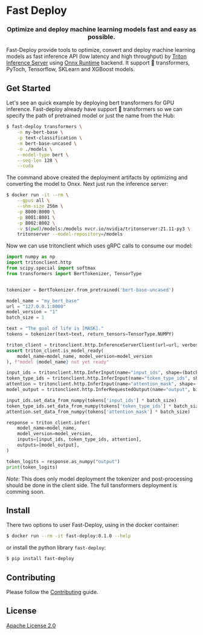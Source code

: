 # Fast Deploy

<h3 align="center">
    Optimize and deploy machine learning models fast and easy as possible.
</h3>

Fast-Deploy provide tools to optimize, convert and deploy machine learning models as fast inference API (low latency and high throughput) by [Triton Inference Server](https://github.com/triton-inference-server/server) using [Onnx Runtime](https://github.com/microsoft/onnxruntime) backend. It support 🤗 transformers, PyToch, Tensorflow, SKLearn and XGBoost models.


## Get Started

Let's see an quick example by deploying bert transformers for GPU inference. Fast-deploy already have support 🤗 transformers so we can specify the path of pretrained model or just the name from the Hub:

```bash
$ fast-deploy transformers \
    -n my-bert-base \
    -p text-classification \
    -m bert-base-uncased \
    -o ./models \
    --model-type bert \
    --seq-len 128 \
    --cuda
```

The command above created the deployment artifacts by optimizing and converting the model to Onxx. Next just run the inference server:
```bash
$ docker run -it --rm \
    --gpus all \
    --shm-size 256m \
    -p 8000:8000 \
    -p 8001:8001 \
    -p 8002:8002 \
    -v $(pwd)/models:/models nvcr.io/nvidia/tritonserver:21.11-py3 \
    tritonserver --model-repository=/models

```

Now we can use tritonclient which uses gRPC calls to consume our model:
```python
import numpy as np
import tritonclient.http
from scipy.special import softmax
from transformers import BertTokenizer, TensorType


tokenizer = BertTokenizer.from_pretrained('bert-base-uncased')

model_name = "my_bert_base"
url = "127.0.0.1:8000"
model_version = "1"
batch_size = 1

text = "The goal of life is [MASK]."
tokens = tokenizer(text=text, return_tensors=TensorType.NUMPY)

triton_client = tritonclient.http.InferenceServerClient(url=url, verbose=False)
assert triton_client.is_model_ready(
    model_name=model_name, model_version=model_version
), f"model {model_name} not yet ready"

input_ids = tritonclient.http.InferInput(name="input_ids", shape=(batch_size, 9), datatype="INT64")
token_type_ids = tritonclient.http.InferInput(name="token_type_ids", shape=(batch_size, 9), datatype="INT64")
attention = tritonclient.http.InferInput(name="attention_mask", shape=(batch_size, 9), datatype="INT64")
model_output = tritonclient.http.InferRequestedOutput(name="output", binary_data=False)

input_ids.set_data_from_numpy(tokens['input_ids'] * batch_size)
token_type_ids.set_data_from_numpy(tokens['token_type_ids'] * batch_size)
attention.set_data_from_numpy(tokens['attention_mask'] * batch_size)

response = triton_client.infer(
    model_name=model_name,
    model_version=model_version,
    inputs=[input_ids, token_type_ids, attention],
    outputs=[model_output],
)

token_logits = response.as_numpy("output")
print(token_logits)
```

*Note:* This does only model deployment the tokenizer and post-processing should be done in the client side. The full tansformers deployment is comming soon.

## Install

There two options to user Fast-Deploy, using in the docker container:
```bash
$ docker run --rm -it fast-deploy:0.1.0 --help
```

or install the python library `fast-deploy`:

```bash
$ pip install fast-deploy
```

## Contributing

Please follow the [Contributing](CONTRIBUTING.md) guide.

## License

[Apache License 2.0](LICENSE)
